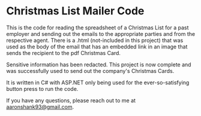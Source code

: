# Christmas List Mailer Code

This is the code for reading the spreadsheet of a Christmas List for a past employer and sending out the emails to the appropriate parties and from the respective agent. There is a .html (not-included in this project) that was used as the body of the email that has an embedded link in an image that sends the recipient to the pdf Christmas Card.

Sensitive information has been redacted. This project is now complete and was successfully used to send out the company's Christmas Cards.

It is written in C# with ASP.NET only being used for the ever-so-satisfying button press to run the code.

If you have any questions, please reach out to me at aaronshank93@gmail.com.

